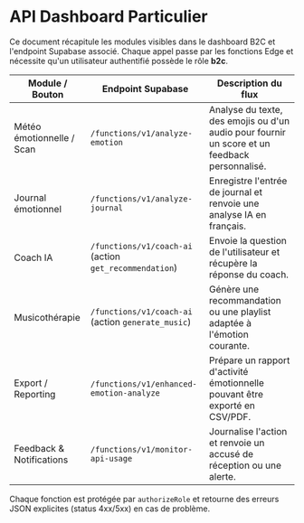 # API Dashboard Particulier

Ce document récapitule les modules visibles dans le dashboard B2C et l'endpoint Supabase associé. Chaque appel passe par les fonctions Edge et nécessite qu'un utilisateur authentifié possède le rôle **b2c**.

| Module / Bouton | Endpoint Supabase | Description du flux |
|-----------------|------------------|---------------------|
| Météo émotionnelle / Scan | `/functions/v1/analyze-emotion` | Analyse du texte, des emojis ou d'un audio pour fournir un score et un feedback personnalisé. |
| Journal émotionnel | `/functions/v1/analyze-journal` | Enregistre l'entrée de journal et renvoie une analyse IA en français. |
| Coach IA | `/functions/v1/coach-ai` (action `get_recommendation`) | Envoie la question de l'utilisateur et récupère la réponse du coach. |
| Musicothérapie | `/functions/v1/coach-ai` (action `generate_music`) | Génère une recommandation ou une playlist adaptée à l'émotion courante. |
| Export / Reporting | `/functions/v1/enhanced-emotion-analyze` | Prépare un rapport d'activité émotionnelle pouvant être exporté en CSV/PDF. |
| Feedback & Notifications | `/functions/v1/monitor-api-usage` | Journalise l'action et renvoie un accusé de réception ou une alerte. |

Chaque fonction est protégée par `authorizeRole` et retourne des erreurs JSON explicites (status 4xx/5xx) en cas de problème.
